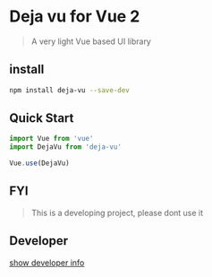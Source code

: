 # Deja vu for Vue 2

> A very light Vue based UI library

## install
```bash
npm install deja-vu --save-dev
```

## Quick Start
```javascript
import Vue from 'vue'
import DejaVu from 'deja-vu'

Vue.use(DejaVu)
```

## FYI
> This is a developing project, please dont use it

## Developer

[show developer info](./examples/scene/Developer/developer.md)